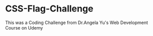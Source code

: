 # CSS-Flag-Challenge

This was a Coding Challenge from Dr.Angela Yu's Web Development Course on Udemy
